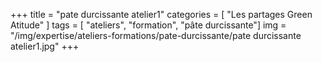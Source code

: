 +++
title = "pate durcissante atelier1"
categories = [ "Les partages Green Atitude" ]
tags = [ "ateliers", "formation", "pâte durcissante"]
img = "/img/expertise/ateliers-formations/pate-durcissante/pate durcissante atelier1.jpg"
+++